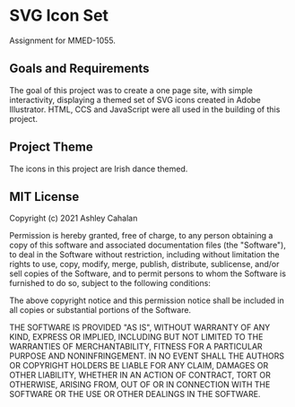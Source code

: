 # SVG Icon Set
Assignment for MMED-1055.

## Goals and Requirements
The goal of this project was to create a one page site, with simple interactivity, displaying a themed set of SVG icons created in Adobe Illustrator. HTML, CCS and JavaScript were all used in the building of this project.

## Project Theme
The icons in this project are Irish dance themed.

## MIT License
Copyright (c) 2021 Ashley Cahalan

Permission is hereby granted, free of charge, to any person obtaining a copy
of this software and associated documentation files (the "Software"), to deal
in the Software without restriction, including without limitation the rights
to use, copy, modify, merge, publish, distribute, sublicense, and/or sell
copies of the Software, and to permit persons to whom the Software is
furnished to do so, subject to the following conditions:

The above copyright notice and this permission notice shall be included in all
copies or substantial portions of the Software.

THE SOFTWARE IS PROVIDED "AS IS", WITHOUT WARRANTY OF ANY KIND, EXPRESS OR
IMPLIED, INCLUDING BUT NOT LIMITED TO THE WARRANTIES OF MERCHANTABILITY,
FITNESS FOR A PARTICULAR PURPOSE AND NONINFRINGEMENT. IN NO EVENT SHALL THE
AUTHORS OR COPYRIGHT HOLDERS BE LIABLE FOR ANY CLAIM, DAMAGES OR OTHER
LIABILITY, WHETHER IN AN ACTION OF CONTRACT, TORT OR OTHERWISE, ARISING FROM,
OUT OF OR IN CONNECTION WITH THE SOFTWARE OR THE USE OR OTHER DEALINGS IN THE
SOFTWARE.
